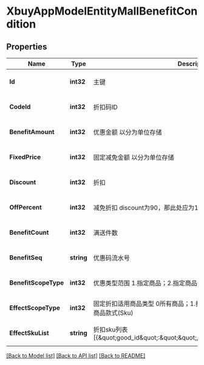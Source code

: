 # XbuyAppModelEntityMallBenefitCondition

## Properties
Name | Type | Description | Notes
------------ | ------------- | ------------- | -------------
**Id** | **int32** | 主键 | [optional] [default to null]
**CodeId** | **int32** | 折扣码ID | [optional] [default to null]
**BenefitAmount** | **int32** | 优惠金额  以分为单位存储 | [optional] [default to null]
**FixedPrice** | **int32** | 固定减免金额   以分为单位存储 | [optional] [default to null]
**Discount** | **int32** | 折扣 | [optional] [default to null]
**OffPercent** | **int32** | 减免折扣  discount为90，那此处应为10     此字段+discount 必须等于100 | [optional] [default to null]
**BenefitCount** | **int32** | 满送件数 | [optional] [default to null]
**BenefitSeq** | **string** | 优惠码流水号 | [optional] [default to null]
**BenefitScopeType** | **int32** | 优惠类型范围  1.指定商品；2.指定商品分类；3.指定商品款式(Sku) | [optional] [default to null]
**EffectScopeType** | **int32** | 固定折扣适用商品类型   0所有商品；1.指定商品；2.指定商品分类；3.指定商品款式(Sku) | [optional] [default to null]
**EffectSkuList** | **string** | 折扣sku列表  [{\&quot;good_id\&quot;:\&quot;\&quot;,\&quot;sku_id\&quot;:\&quot;\&quot;}] | [optional] [default to null]

[[Back to Model list]](../README.md#documentation-for-models) [[Back to API list]](../README.md#documentation-for-api-endpoints) [[Back to README]](../README.md)

